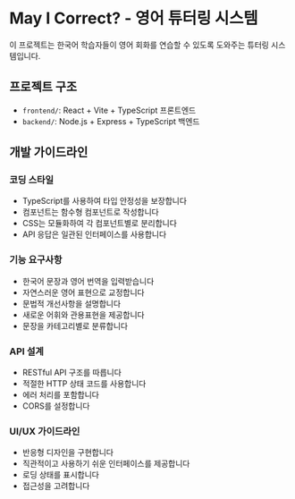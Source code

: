 <!-- Use this file to provide workspace-specific custom instructions to Copilot. For more details, visit https://code.visualstudio.com/docs/copilot/copilot-customization#_use-a-githubcopilotinstructionsmd-file -->

# May I Correct? - 영어 튜터링 시스템

이 프로젝트는 한국어 학습자들이 영어 회화를 연습할 수 있도록 도와주는 튜터링 시스템입니다.

## 프로젝트 구조
- `frontend/`: React + Vite + TypeScript 프론트엔드
- `backend/`: Node.js + Express + TypeScript 백엔드

## 개발 가이드라인

### 코딩 스타일
- TypeScript를 사용하여 타입 안정성을 보장합니다
- 컴포넌트는 함수형 컴포넌트로 작성합니다
- CSS는 모듈화하여 각 컴포넌트별로 분리합니다
- API 응답은 일관된 인터페이스를 사용합니다

### 기능 요구사항
- 한국어 문장과 영어 번역을 입력받습니다
- 자연스러운 영어 표현으로 교정합니다
- 문법적 개선사항을 설명합니다
- 새로운 어휘와 관용표현을 제공합니다
- 문장을 카테고리별로 분류합니다

### API 설계
- RESTful API 구조를 따릅니다
- 적절한 HTTP 상태 코드를 사용합니다
- 에러 처리를 포함합니다
- CORS를 설정합니다

### UI/UX 가이드라인
- 반응형 디자인을 구현합니다
- 직관적이고 사용하기 쉬운 인터페이스를 제공합니다
- 로딩 상태를 표시합니다
- 접근성을 고려합니다
